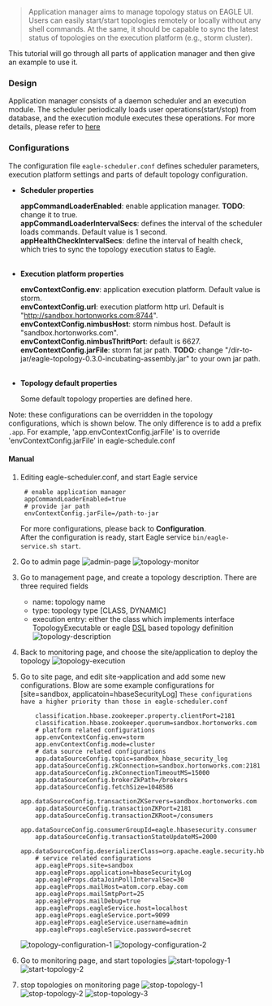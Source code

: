 <!--
Licensed to the Apache Software Foundation (ASF) under one or more
contributor license agreements.  See the NOTICE file distributed with
this work for additional information regarding copyright ownership.
The ASF licenses this file to you under the Apache License, Version 2.0
(the "License"); you may not use this file except in compliance with
the License.  You may obtain a copy of the License at

http://www.apache.org/licenses/LICENSE-2.0

Unless required by applicable law or agreed to in writing, software
distributed under the License is distributed on an "AS IS" BASIS,
WITHOUT WARRANTIES OR CONDITIONS OF ANY KIND, either express or implied.
See the License for the specific language governing permissions and
limitations under the License.
-->

> Application manager aims to manage topology status on EAGLE UI. Users can easily start/start topologies remotely or locally without any shell commands. At the same, it should be capable to sync the latest status of topologies on the execution platform (e.g., storm cluster). 

This tutorial will go through all parts of application manager and then give an example to use it. 

### Design
Application manager consists of a daemon scheduler and an execution module. The scheduler periodically loads user operations(start/stop) from database, and the execution module executes these operations. For more details, please refer to [here](https://cwiki.apache.org/confluence/display/EAG/Application+Management)

### Configurations
The configuration file `eagle-scheduler.conf` defines scheduler parameters, execution platform settings and parts of default topology configuration.

* **Scheduler properties**

    **appCommandLoaderEnabled**: enable application manager. **TODO**: change it to true. <br />
    **appCommandLoaderIntervalSecs**: defines the interval of the scheduler loads commands. Default value is 1 second.  <br />
    **appHealthCheckIntervalSecs**: define the interval of health check, which tries to sync the topology execution status to Eagle. <br /><br />

* **Execution platform properties**
   
    **envContextConfig.env**: application execution platform. Default value is storm.  <br />
    **envContextConfig.url**: execution platform http url. Default is "http://sandbox.hortonworks.com:8744".  <br />
    **envContextConfig.nimbusHost**: storm nimbus host. Default is "sandbox.hortonworks.com".  <br />
    **envContextConfig.nimbusThriftPort**: default is 6627.  
    **envContextConfig.jarFile**: storm fat jar path. **TODO**: change "/dir-to-jar/eagle-topology-0.3.0-incubating-assembly.jar" to your own jar path. <br /><br />

* **Topology default properties**
    
    Some default topology properties are defined here. 
    
Note: these configurations can be overridden in the topology configurations, which is shown below. The only difference is to add a prefix `.app`. For example, 'app.envContextConfig.jarFile' is to override 'envContextConfig.jarFile' in eagle-schedule.conf
   
  
#### Manual

1. Editing eagle-scheduler.conf, and start Eagle service

        # enable application manager         
        appCommandLoaderEnabled=true
        # provide jar path
        envContextConfig.jarFile=/path-to-jar
   
    For more configurations, please back to **Configuration**. <br />
    After the configuration is ready, start Eagle service `bin/eagle-service.sh start`. 
   
2. Go to admin page 
   ![admin-page](/images/appManager/admin-page.png)
   ![topology-monitor](/images/appManager/topology-monitor.png)
    
3. Go to management page, and create a topology description. There are three required fields
    * name: topology name
    * type: topology type [CLASS, DYNAMIC]
    * execution entry: either the class which implements interface TopologyExecutable or eagle [DSL](https://github.com/apache/incubator-eagle/blob/master/eagle-assembly/src/main/conf/sandbox-hadoopjmx-pipeline.conf) based topology definition
   ![topology-description](/images/appManager/topology-description.png)
   
4. Back to monitoring page, and choose the site/application to deploy the topology 
   ![topology-execution](/images/appManager/topology-execution.png)
   
5. Go to site page, and edit site->application and add some new configurations. Blow are some example configurations for [site=sandbox, applicatoin=hbaseSecurityLog]
   `These configurations have a higher priority than those in eagle-scheduler.conf`
   
           classification.hbase.zookeeper.property.clientPort=2181
           classification.hbase.zookeeper.quorum=sandbox.hortonworks.com
           # platform related configurations
           app.envContextConfig.env=storm
           app.envContextConfig.mode=cluster
           # data source related configurations
           app.dataSourceConfig.topic=sandbox_hbase_security_log
           app.dataSourceConfig.zkConnection=sandbox.hortonworks.com:2181
           app.dataSourceConfig.zkConnectionTimeoutMS=15000
           app.dataSourceConfig.brokerZkPath=/brokers
           app.dataSourceConfig.fetchSize=1048586
           app.dataSourceConfig.transactionZKServers=sandbox.hortonworks.com
           app.dataSourceConfig.transactionZKPort=2181
           app.dataSourceConfig.transactionZKRoot=/consumers
           app.dataSourceConfig.consumerGroupId=eagle.hbasesecurity.consumer
           app.dataSourceConfig.transactionStateUpdateMS=2000
           app.dataSourceConfig.deserializerClass=org.apache.eagle.security.hbase.parse.HbaseAuditLogKafkaDeserializer
           # service related configurations
           app.eagleProps.site=sandbox
           app.eagleProps.application=hbaseSecurityLog
           app.eagleProps.dataJoinPollIntervalSec=30
           app.eagleProps.mailHost=atom.corp.ebay.com
           app.eagleProps.mailSmtpPort=25
           app.eagleProps.mailDebug=true
           app.eagleProps.eagleService.host=localhost
           app.eagleProps.eagleService.port=9099
           app.eagleProps.eagleService.username=admin
           app.eagleProps.eagleService.password=secret
   ![topology-configuration-1](/images/appManager/topology-configuration-1.png)
   ![topology-configuration-2](/images/appManager/topology-configuration-2.png)
   
6. Go to monitoring page, and start topologies
   ![start-topology-1](/images/appManager/start-topology-1.png)
   ![start-topology-2](/images/appManager/start-topology-2.png)
   
7. stop topologies on monitoring page
   ![stop-topology-1](/images/appManager/stop-topology-1.png)
   ![stop-topology-2](/images/appManager/stop-topology-2.png)
   ![stop-topology-3](/images/appManager/stop-topology-3.png)

 